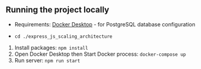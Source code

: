 ## Running the project locally
- Requirements: [Docker Desktop](https://www.docker.com/products/docker-desktop/) - for PostgreSQL database configuration

- `cd ./express_js_scaling_architecture`
1. Install packages: `npm install`
2. Open Docker Desktop then Start Docker process: `docker-compose up`
3. Run server: `npm run start`